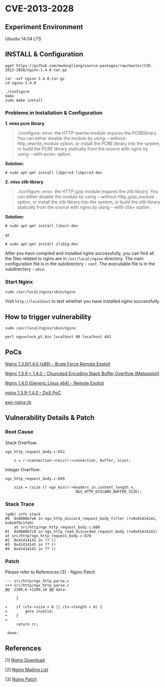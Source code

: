 # CVE-2013-2028

## Experiment Environment

Ubuntu 14.04 LTS

## INSTALL & Configuration

```
wget https://github.com/mudongliang/source-packages/raw/master/CVE-2013-2028/nginx-1.4.0.tar.gz

tar -xvf nginx-1.4.0.tar.gz
cd nginx-1.4.0

./configure
make
sudo make install
```

### Problems in Installation & Configuration

**1. miss pcre library**

>./configure: error: the HTTP rewrite module requires the PCRElibrary. You can either disable the module by using --without-http_rewrite_module option, or install the PCRE library into the system, or build the PCRE library statically from the source with nginx by using --with-pcre=<path> option. 

**Solution:**

    # sudo apt-get install libpcre3 libpcre3-dev


**2. miss zlib library**

>./configure: error: the HTTP gzip module requires the zlib library. You can either disable the module by using --without-http_gzip_module option, or install the zlib library into the  system, or build the zlib library statically from the source with nginx by using --with-zlib=<path> option.

**Solution:**

    # sudo apt-get install libssl-dev

or

    # sudo apt-get install zlib1g-dev

After you have compiled and installed nginx successfully, you can find all the files related to nginx are in `/usr/local/nginx` directory. The main configuration file is in the subdirectory - `conf`. The executable file is in the subdirectory - `sbin`.

### Start Nginx

    sudo /usr/local/nginx/sbin/nginx

Visit `http://localhost` to test whether you have installed nginx successfully.

## How to trigger vulnerability

```
sudo /usr/local/nginx/sbin/nginx

perl ngxunlock_pl.bin localhost 80 localhost 443
```

## PoCs

[Nginx 1.3.9/1.4.0 (x86) - Brute Force Remote Exploit](https://www.exploit-db.com/exploits/26737/)

[Nginx 1.3.9 < 1.4.0 - Chuncked Encoding Stack Buffer Overflow (Metasploit)](https://www.exploit-db.com/exploits/25775/)

[Nginx 1.4.0 (Generic Linux x64) - Remote Exploit](https://www.exploit-db.com/exploits/32277/)

[nginx 1.3.9-1.4.0 - DoS PoC](https://www.exploit-db.com/exploits/25499/)

[exp-nginx.rb](https://github.com/danghvu/nginx-1.4.0/blob/master/exp-nginx.rb)

## Vulnerability Details & Patch

### Root Cause

Stack Overflow:

```
ngx_http_request_body.c:652

	n = r->connection->recv(r->connection, buffer, size);	
```

Integer Overflow:

```
ngx_http_request_body.c:649

	size = (size_t) ngx_min(r->headers_in.content_length_n,
                                NGX_HTTP_DISCARD_BUFFER_SIZE);

```

### Stack Trace

```
(gdb) info stack
#0  0x0808b7e8 in ngx_http_discard_request_body_filter (r=0x41414141, b=0xbf9c1fe0)
    at src/http/ngx_http_request_body.c:686
#1  0x0808b7c8 in ngx_http_read_discarded_request_body (r=0x41414141) at src/http/ngx_http_request_body.c:670
#2  0x41414141 in ?? ()
#3  0x41414141 in ?? ()
#4  0x41414141 in ?? ()
```

### Patch

Please refer to References [3] - Nginx Patch

```
--- src/http/ngx_http_parse.c
+++ src/http/ngx_http_parse.c
@@ -2209,6 +2209,10 @@ data:
 
     }
 
+    if (ctx->size < 0 || ctx->length < 0) {
+        goto invalid;
+    }
+
     return rc;
 
 done:
```

## References

[1] [Nginx Download](http://nginx.org/download/nginx-1.3.9.tar.gz)

[2] [Nginx Mailing List](http://mailman.nginx.org/pipermail/nginx-announce/2013/000112.html)

[3] [Nginx Patch](http://nginx.org/download/patch.2013.chunked.txt)
